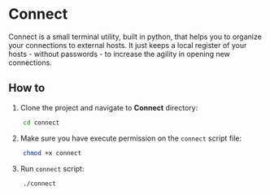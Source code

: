 # Connect

Connect is a small terminal utility, built in python, that helps you to organize your connections to external hosts. It just keeps a local register of your hosts - without passwords - to increase the agility in opening new connections.

## How to

1. Clone the project and navigate to __Connect__ directory:

```sh
    cd connect
```
2. Make sure you have execute permission on the `connect` script file:

```sh
    chmod +x connect
```

3. Run `connect` script:

```sh
    ./connect
```